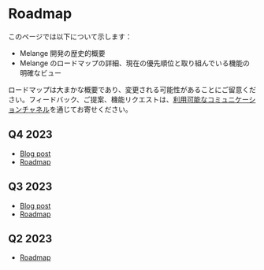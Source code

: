 # Roadmap

このページでは以下について示します：

- Melange 開発の歴史的概要
- Melange のロードマップの詳細、現在の優先順位と取り組んでいる機能の明確なビュー

ロードマップは大まかな概要であり、変更される可能性があることにご留意ください。フィードバック、ご提案、機能リクエストは、[利用可能なコミュニケーションチャネル](/community)を通じてお寄せください。

## Q4 2023

- [Blog post](https://anmonteiro.substack.com/p/the-rest-of-2023-in-melange)
- [Roadmap](https://docs.google.com/document/d/1q9NWiXun_Lqgv5iNNYm2SKzUGGJ02FpRawKUiTxnJPI)

## Q3 2023

- [Blog post](https://anmonteiro.substack.com/p/whats-next-for-melange)
- [Roadmap](https://docs.google.com/document/d/1UhanM28sOAmS3NI4q4BJBeoCX0SdBMqUIq0rofdpOfU)

## Q2 2023

- [Roadmap](https://docs.google.com/document/d/1279euT9LeJIkwAUYqazqeh2lc8c7TLQap2_2vBNcK4w/)
